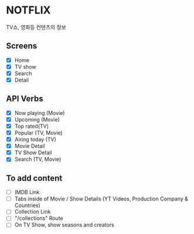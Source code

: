 # NOTFLIX

TV쇼, 영화등 컨텐츠의 정보

## Screens

- [x] Home
- [x] TV show
- [x] Search
- [x] Detail

## API Verbs

- [x] Now playing (Movie)
- [x] Upcoming (Movie)
- [x] Top rated(TV)
- [x] Popular (TV, Movie)
- [x] Airing today (TV)
- [x] Movie Detail
- [x] TV Show Detail
- [x] Search (TV, Movie)

## To add content

- [ ] IMDB Link
- [ ] Tabs inside of Movie / Show Details (YT Videos, Production Company & Countries)
- [ ] Collection Link
- [ ] "/collections" Route
- [ ] On TV Show, show seasons and creators
